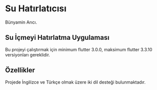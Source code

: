 # Su Hatırlatıcısı

Bünyamin Arıcı.

## Su İçmeyi Hatırlatma Uygulaması

Bu projeyi çalıştırmak için minimum flutter 3.0.0, maksimum flutter 3.3.10 versiyonları gereklidir.

## Özellikler

Projede İngilizce ve Türkçe olmak üzere iki dil desteği bulunmaktadır.
